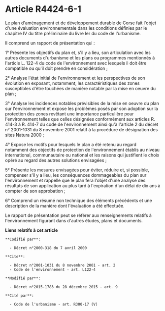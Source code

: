 # Article R4424-6-1

Le plan d'aménagement et de développement durable de Corse fait l'objet d'une évaluation environnementale dans les conditions
définies par le chapitre IV du titre préliminaire du livre Ier du code de l'urbanisme.

Il comprend un rapport de présentation qui :

1° Présente les objectifs du plan et, s'il y a lieu, son articulation avec les autres documents d'urbanisme et les plans ou
programmes mentionnés à l'article L. 122-4 du code de l'environnement avec lesquels il doit être compatible ou qu'il doit
prendre en considération ;

2° Analyse l'état initial de l'environnement et les perspectives de son évolution en exposant, notamment, les
caractéristiques des zones susceptibles d'être touchées de manière notable par la mise en oeuvre du plan ;

3° Analyse les incidences notables prévisibles de la mise en oeuvre du plan sur l'environnement et expose les problèmes posés
par son adoption sur la protection des zones revêtant une importance particulière pour l'environnement telles que celles
désignées conformément aux articles R. 414-3 à R. 414-7 du code de l'environnement ainsi qu'à l'article 2 du décret n°
2001-1031 du 8 novembre 2001 relatif à la procédure de désignation des sites Natura 2000 ;

4° Expose les motifs pour lesquels le plan a été retenu au regard notamment des objectifs de protection de l'environnement
établis au niveau international, communautaire ou national et les raisons qui justifient le choix opéré au regard des autres
solutions envisagées ;

5° Présente les mesures envisagées pour éviter, réduire et, si possible, compenser s'il y a lieu, les conséquences
dommageables du plan sur l'environnement et rappelle que le plan fera l'objet d'une analyse des résultats de son application
au plus tard à l'expiration d'un délai de dix ans à compter de son approbation ;

6° Comprend un résumé non technique des éléments précédents et une description de la manière dont l'évaluation a été
effectuée.

Le rapport de présentation peut se référer aux renseignements relatifs à l'environnement figurant dans d'autres études, plans
et documents.

**Liens relatifs à cet article**

	**Codifié par**:

	  - Décret n°2000-318 du 7 avril 2000

	**Cite**:

	  - Décret n°2001-1031 du 8 novembre 2001 - art. 2
	  - Code de l'environnement - art. L122-4

	**Modifié par**:

	  - Décret n°2015-1783 du 28 décembre 2015 - art. 9

	**Cité par**:

	  - Code de l'urbanisme - art. R300-17 (V)
